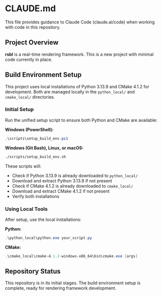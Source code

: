 # CLAUDE.md

This file provides guidance to Claude Code (claude.ai/code) when working with code in this repository.

## Project Overview

**rsbl** is a real-time rendering framework. This is a new project with minimal code currently in place.

## Build Environment Setup

This project uses local installations of Python 3.13.9 and CMake 4.1.2 for development. Both are managed locally in the `python_local/` and `cmake_local/` directories.

### Initial Setup

Run the unified setup script to ensure both Python and CMake are available:

**Windows (PowerShell):**
```powershell
.\scripts\setup_build_env.ps1
```

**Windows (Git Bash), Linux, or macOS:**
```bash
./scripts/setup_build_env.sh
```

These scripts will:
- Check if Python 3.13.9 is already downloaded to `python_local/`
- Download and extract Python 3.13.9 if not present
- Check if CMake 4.1.2 is already downloaded to `cmake_local/`
- Download and extract CMake 4.1.2 if not present
- Verify both installations

### Using Local Tools

After setup, use the local installations:

**Python:**
```powershell
.\python_local\python.exe your_script.py
```

**CMake:**
```powershell
.\cmake_local\cmake-4.1.2-windows-x86_64\bin\cmake.exe [args]
```

## Repository Status

This repository is in its initial stages. The build environment setup is complete, ready for rendering framework development.
